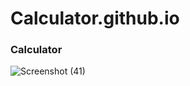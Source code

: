 # Calculator.github.io

### Calculator

![Screenshot (41)](https://user-images.githubusercontent.com/68122183/138050340-bb423c30-5169-4fba-b7f1-b5368c841119.png)
